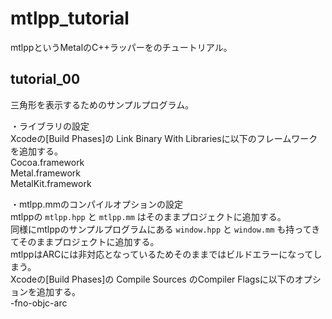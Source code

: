 # mtlpp_tutorial
mtlppというMetalのC++ラッパーをのチュートリアル。

## tutorial_00
三角形を表示するためのサンプルプログラム。

・ライブラリの設定  
Xcodeの[Build Phases]の Link Binary With Librariesに以下のフレームワークを追加する。  
  Cocoa.framework  
  Metal.framework  
  MetalKit.framework  

・mtlpp.mmのコンパイルオプションの設定  
mtlppの ```mtlpp.hpp``` と ```mtlpp.mm``` はそのままプロジェクトに追加する。  
同様にmtlppのサンプルプログラムにある ```window.hpp``` と ```window.mm``` も持ってきてそのままプロジェクトに追加する。  
mtlppはARCには非対応となっているためそのままではビルドエラーになってしまう。  
Xcodeの[Build Phases]の Compile Sources のCompiler Flagsに以下のオプションを追加する。  
  -fno-objc-arc  


